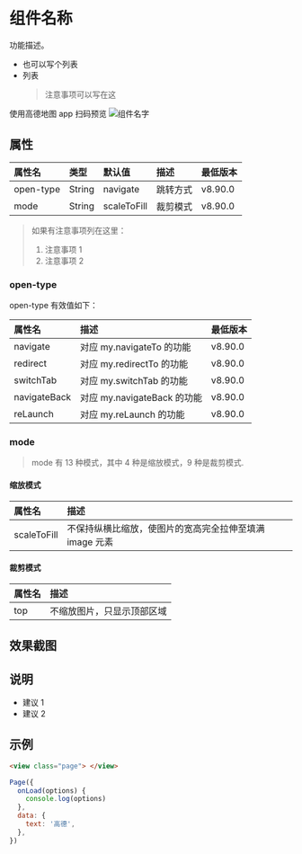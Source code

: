 # 组件名称<script>//英文且是使用时的名称，如：scroll-view view</script>

功能描述。

- 也可以写个列表
- 列表
  > 注意事项可以写在这

使用高德地图 app 扫码预览
![组件名字](地址)

## 属性

| 属性名    | 类型   | 默认值      | 描述     | 最低版本 |
| :-------- | :----- | :---------- | :------- | :------- |
| open-type | String | navigate    | 跳转方式 | v8.90.0  |
| mode      | String | scaleToFill | 裁剪模式 | v8.90.0  |

> 如果有注意事项列在这里：
>
> 1. 注意事项 1
> 2. 注意事项 2

### open-type <script>//针对某个属性做单独的表格或说明</script>

open-type 有效值如下：

| 属性名       | 描述                        | 最低版本 |
| :----------- | :-------------------------- | :------- |
| navigate     | 对应 my.navigateTo 的功能   | v8.90.0  |
| redirect     | 对应 my.redirectTo 的功能   | v8.90.0  |
| switchTab    | 对应 my.switchTab 的功能    | v8.90.0  |
| navigateBack | 对应 my.navigateBack 的功能 | v8.90.0  |
| reLaunch     | 对应 my.reLaunch 的功能     | v8.90.0  |

### mode <script>//同一个属性被分成了 2 个类型的值</script>

> mode 有 13 种模式，其中 4 种是缩放模式，9 种是裁剪模式.

#### 缩放模式

| 属性名      | 描述                                                    |
| :---------- | :------------------------------------------------------ |
| scaleToFill | 不保持纵横比缩放，使图片的宽高完全拉伸至填满 image 元素 |

#### 裁剪模式

| 属性名 | 描述                       |
| :----- | :------------------------- |
| top    | 不缩放图片，只显示顶部区域 |

## 效果截图 <script>//非必填模块</script>

## 说明

<script>//非必填模块使用</script>

- 建议 1
- 建议 2

## 示例

```html
<view class="page"> </view>
```

```js
Page({
  onLoad(options) {
    console.log(options)
  },
  data: {
    text: '高德',
  },
})
```
